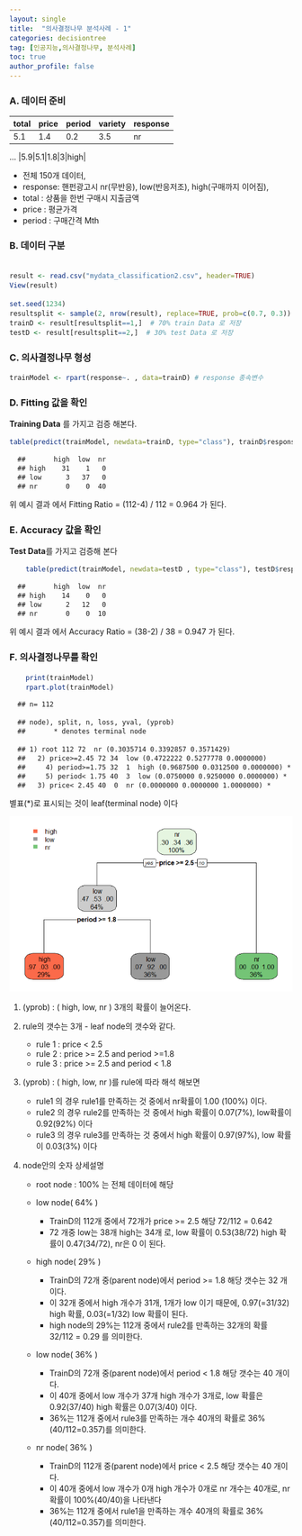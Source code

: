 ```yaml
---
layout: single
title:  "의사결정나무 분석사례 - 1"
categories: decisiontree
tag: [인공지능,의사결정나무, 분석사례]
toc: true
author_profile: false
---
```



### A. 데이터 준비

|total|price|period|variety|response|
|--|--|--|--|--|
|5.1|1.4|0.2|3.5|nr|
...
|5.9|5.1|1.8|3|high|

* 전체 150개 데이터,  
* response: 핸펀광고시 nr(무반응), low(반응저조), high(구매까지 이어짐), 
* total : 상품을 한번 구매시 지출금액
* price : 평균가격
* period : 구매간격 Mth

### B. 데이터 구분

``` r

result <- read.csv("mydata_classification2.csv", header=TRUE)
View(result)

set.seed(1234) 
resultsplit <- sample(2, nrow(result), replace=TRUE, prob=c(0.7, 0.3))
trainD <- result[resultsplit==1,]  # 70% train Data 로 저장
testD <- result[resultsplit==2,]  # 30% test Data 로 저장
```

### C. 의사결정나무 형성

``` r
trainModel <- rpart(response~. , data=trainD) # response 종속변수
```

### D. Fitting 값을 확인
**Training Data** 를 가지고 검증 해본다.
``` r
table(predict(trainModel, newdata=trainD, type="class"), trainD$response) # Coverge 즉 설명에 대한 부분을 확인 해본다. 
```
```  
  ##       high  low  nr
  ## high    31    1   0
  ## low      3   37   0
  ## nr       0    0  40    
```
  
 위 예시 결과 에서 Fitting Ratio = (112-4) / 112 = 0.964 가 된다.

### E. Accuracy 값을 확인

**Test Data**를 가지고 검증해 본다

``` r
    table(predict(trainModel, newdata=testD , type="class"), testD$response)
```
```  
  ##       high  low  nr
  ## high    14    0   0
  ## low      2   12   0
  ## nr       0    0  10    
```  
위 예시 결과 에서 Accuracy Ratio = (38-2) / 38 = 0.947 가 된다.

### F. 의사결정나무를 확인
``` r
    print(trainModel)
    rpart.plot(trainModel)
```
```
  ## n= 112 

  ## node), split, n, loss, yval, (yprob)
  ##       * denotes terminal node

  ## 1) root 112 72  nr (0.3035714 0.3392857 0.3571429)  
  ##   2) price>=2.45 72 34  low (0.4722222 0.5277778 0.0000000)  
  ##     4) period>=1.75 32  1  high (0.9687500 0.0312500 0.0000000) *
  ##     5) period< 1.75 40  3  low (0.0750000 0.9250000 0.0000000) *
  ##   3) price< 2.45 40  0  nr (0.0000000 0.0000000 1.0000000) *
```
별표(*)로 표시되는 것이 leaf(terminal node) 이다

![](../../images/2022-03-23-dt-case_1/dtcase1.png)<!-- -->

1) (yprob) : ( high, low, nr ) 3개의 확률이 늘어온다.
2) rule의 갯수는 3개 - leaf node의 갯수와 같다.
   - rule 1 : price < 2.5
   - rule 2 : price >= 2.5 and period >=1.8
   - rule 3 : price >= 2.5 and period < 1.8
  
3) (yprob) : ( high, low, nr )를 rule에 따라 해석 해보면
   - rule1 의 경우 rule1를  만족하는 것 중에서 nr확률이 1.00 (100%) 이다.
   - rule2 의 경우 rule2를  만족하는 것 중에서 high 확률이 0.07(7%), low확률이 0.92(92%) 이다
   - rule3 의 경우 rule3를  만족하는 것 중에서 high 확률이 0.97(97%), low 확률이 0.03(3%) 이다

4) node안의 숫자 상세설명
    - root node : 100% 는 전체 데이터에 해당
    - low node( 64% ) 
       - TrainD의 112개 중에서 72개가 price >= 2.5 해당 72/112 = 0.642
       - 72 개중 low는 38개 high는 34개 로, low 확률이 0.53(38/72) high 확률이 0.47(34/72),  nr은 0 이 된다.
  
    - high node( 29% ) 
       - TrainD의 72개 중(parent node)에서 period >= 1.8 해당 갯수는 32 개이다.
       - 이 32개 중에서 high 개수가 31개, 1개가 low 이기 때문에, 0.97(=31/32) high 확률, 0.03(=1/32) low 확률이 된다.
       - high node의 29%는 112개 중에서 rule2를 만족하는 32개의 확률 32/112 = 0.29 를 의미한다.
  
    - low node( 36% ) 
      - TrainD의 72개 중(parent node)에서 period < 1.8 해당 갯수는 40 개이다.
      - 이 40개 중에서  low 개수가 37개 high 개수가 3개로, low 확률은 0.92(37/40)  high 확률은 0.07(3/40) 이다.
      - 36%는 112개 중에서 rule3를 만족하는 개수 40개의 확률로 36%(40/112=0.357)를 의미한다.
  
   - nr node( 36% ) 
       - TrainD의 112개 중(parent node)에서 price < 2.5 해당 갯수는 40 개이다.
       - 이 40개 중에서  low 개수가 0개 high 개수가 0개로 nr 개수는 40개로, nr 확률이 100%(40/40)을 나타낸다
       - 36%는 112개 중에서 rule1을 만족하는 개수 40개의 확률로 36%(40/112=0.357)를 의미한다.